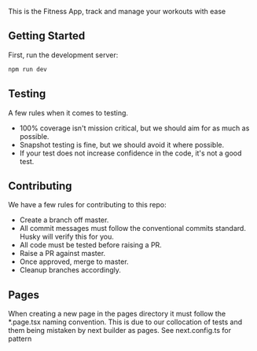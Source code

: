 This is the Fitness App, track and manage your workouts with ease

## Getting Started

First, run the development server:

```bash
npm run dev
```

## Testing

A few rules when it comes to testing.
- 100% coverage isn't mission critical, but we should aim for as much as possible.
- Snapshot testing is fine, but we should avoid it where possible.
- If your test does not increase confidence in the code, it's not a good test.

## Contributing

We have a few rules for contributing to this repo:
- Create a branch off master.
- All commit messages must follow the conventional commits standard. Husky will verify this for you.
- All code must be tested before raising a PR.
- Raise a PR against master.
- Once approved, merge to master.
- Cleanup branches accordingly.

## Pages

When creating a new page in the pages directory it must follow the *.page.tsx naming convention. This is due to our collocation of tests and them being mistaken by next builder as pages. See next.config.ts for pattern